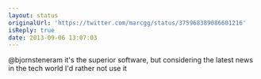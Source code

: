 ```yaml
---
layout: status
originalUrl: 'https://twitter.com/marcgg/status/375968389086601216'
isReply: true
date: 2013-09-06 13:07:03
---
```


@bjornsteneram it's the superior software, but considering the latest news in the tech world I'd rather not use it

